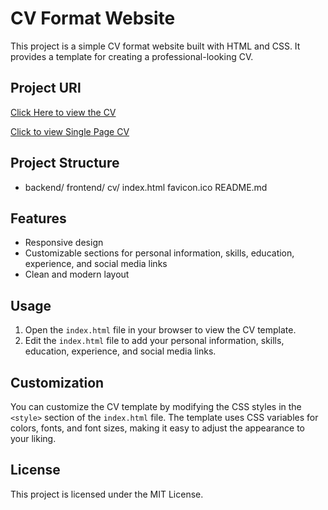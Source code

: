 # CV Format Website

This project is a simple CV format website built with HTML and CSS. It provides a template for creating a professional-looking CV.

## Project URl
[Click Here to view the CV](https://kishan2624.github.io/roadmap.sh/frontent/cv/index.html)

[Click to view Single Page CV](https://roadmap.sh/projects/single-page-cv)

## Project Structure

- backend/ frontend/ cv/ index.html favicon.ico README.md

## Features

- Responsive design
- Customizable sections for personal information, skills, education, experience, and social media links
- Clean and modern layout

## Usage

1. Open the `index.html` file in your browser to view the CV template.
2. Edit the `index.html` file to add your personal information, skills, education, experience, and social media links.

## Customization

You can customize the CV template by modifying the CSS styles in the `<style>` section of the `index.html` file. The template uses CSS variables for colors, fonts, and font sizes, making it easy to adjust the appearance to your liking.

## License

This project is licensed under the MIT License.
